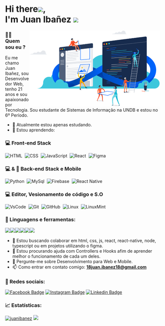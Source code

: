 <h1 align="left">Hi there<img src="https://raw.githubusercontent.com/kaueMarques/kaueMarques/master/hi.gif" width="30px">,</br> I'm Juan Ibañez <img src="https://raw.githubusercontent.com/jakeliny/jakeliny/master/images/cat-gif.gif" width="50"></h1>

<img align="right" src="https://github.com/GabrielBorges105/GabrielBorges105/blob/main/image.png" width="425"/>

### 👨‍💻 &nbsp; Quem sou eu ?
Eu me chamo Juan Ibañez, sou Desenvolvedor Web, tenho 21 anos e sou apaixonado por Tecnologia. Sou estudante de Sistemas de Informação na UNDB e estou no 6º Período.
- 🔭 Atualmente estou apenas estudando.
- 🌱 Estou aprendendo:

### :computer: Front-end Stack
![HTML](https://img.shields.io/badge/HTML5-E34F26?style=for-the-badge&logo=html5&logoColor=white)&nbsp;
![CSS](https://img.shields.io/badge/CSS-239120?&style=for-the-badge&logo=css3&logoColor=white)&nbsp;
![JavaScript](https://img.shields.io/badge/JavaScript-F7DF1E?style=for-the-badge&logo=javascript&logoColor=black)&nbsp;
![React](https://img.shields.io/badge/React-20232A?style=for-the-badge&logo=react&logoColor=61DAFB)&nbsp;
![Figma](https://img.shields.io/badge/Figma-F24E1E?style=for-the-badge&logo=figma&logoColor=white)&nbsp;

### :computer: &amp; :iphone: Back-end Stack e Mobile
![Python](https://img.shields.io/badge/Python-14354C?style=for-the-badge&logo=python&logoColor=white)&nbsp;
![MySql](https://img.shields.io/badge/MySQL-00000F?style=for-the-badge&logo=mysql&logoColor=white)&nbsp;
![Firebase](https://img.shields.io/badge/firebase-ffca28?style=for-the-badge&logo=firebase&logoColor=black)&nbsp;
![React Native](https://img.shields.io/badge/React_Native-20232A?style=for-the-badge&logo=react&logoColor=61DAFB)&nbsp;

### :computer: Editor, Vesionamento de código e S.O
![VsCode](https://img.shields.io/badge/Visual_Studio_Code-0078D4?style=for-the-badge&logo=visual%20studio%20code&logoColor=white)&nbsp;
![Git](https://img.shields.io/badge/Git-F05032?style=for-the-badge&logo=git&logoColor=white)&nbsp;
![GitHub](https://img.shields.io/badge/GitHub-100000?style=for-the-badge&logo=github&logoColor=white)&nbsp;
![Linux](https://img.shields.io/badge/Linux-FCC624?style=for-the-badge&logo=linux&logoColor=black)&nbsp;
![LinuxMint](https://img.shields.io/badge/Linux_Mint-87CF3E?style=for-the-badge&logo=linux-mint&logoColor=white)&nbsp;

### :rocket: Linguagens e ferramentas:
<img align="left" height="20" src="https://raw.githubusercontent.com/jakeliny/jakeliny/master/images/typescript.png">
<img align="left" height="20" src="https://raw.githubusercontent.com/jakeliny/jakeliny/master/images/nodejs.png">
<img align="left" height="20" src="https://raw.githubusercontent.com/jakeliny/jakeliny/master/images/react.png">
<img align="left" height="20" src="https://raw.githubusercontent.com/jakeliny/jakeliny/master/images/javascript.png">
<img align="left" height="30" src="https://raw.githubusercontent.com/jakeliny/jakeliny/master/images/python.png">
<img height="30" src="https://raw.githubusercontent.com/jakeliny/jakeliny/master/images/linux.png">

- 👯 Estou buscando colaborar em html, css, js, react, react-native, node, typescript ou em projetos utilizando o figma. 
- 🤔 Estou procurando ajuda com Controllers e Hooks afim de aprender melhor o funcionamento de cada um deles.
- 💬 Pergunte-me sobre Desenvolvimento para Web e Mobile.
- 📫 Como entrar em contato comigo: **18juan.ibanez18@gmail.com**

### :briefcase: Redes sociais:

<div align="left">

[![Facebook Badge](https://img.shields.io/badge/-Juan_Ibanez-6633cc?style=flat-square&labelColor=6633cc&logo=facebook&logoColor=white&link=https://www.facebook.com/profile.php?id=100023722371470/)](https://www.facebook.com/profile.php?id=100023722371470)
[![Instagram Badge](https://img.shields.io/badge/-juan_ibanezf-6633cc?style=flat-square&labelColor=6633cc&logo=instagram&logoColor=white&link=https://www.instagram.com/juan_ibanezf/)](https://www.instagram.com/juan_ibanezf/)
[![Linkedin Badge](https://img.shields.io/badge/-Juan%20Ibanez-6633cc?style=flat-square&logo=Linkedin&logoColor=white&link=https://www.linkedin.com/in/juan-ibanez1/)](https://www.linkedin.com/in/juan-ibanez1/)

</div>

### :chart_with_upwards_trend: Estatísticas:
<p align = "left">
<a href="https://github.com/Ibanez-Juan"><img src="https://github-readme-stats.vercel.app/api?username=Ibanez-Juan&show_icons=true&include_all_commits=true&count_private=true" alt="juanibanez"/></a>
<a href="https://github.com/Ibanez-Juan"><img src="https://github-readme-stats.vercel.app/api/top-langs/?username=Ibanez-Juan&layout=compact" /></a> 
</p> 

<!--
**Ibanez-Juan/Ibanez-Juan** is a ✨ _special_ ✨ repository because its `README.md` (this file) appears on your GitHub profile.

Here are some ideas to get you started:

- 🔭 I’m currently working on ...
- 🌱 I’m currently learning ...
- 👯 I’m looking to collaborate on ...
- 🤔 I’m looking for help with ...
- 💬 Ask me about ...
- 📫 How to reach me: ...
- 😄 Pronouns: ...
- ⚡ Fun fact: ...
-->
